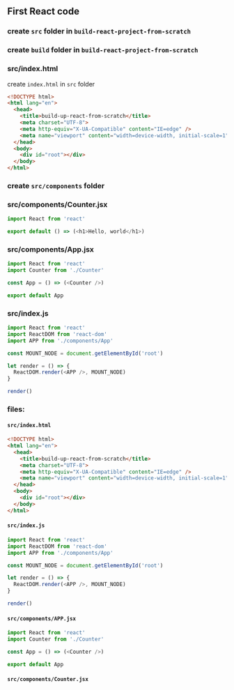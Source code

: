 ## First React code

### create ```src``` folder in ```build-react-project-from-scratch```

### create ```build``` folder in ```build-react-project-from-scratch```

### src/index.html
create ```index.html``` in ```src``` folder
``` html
<!DOCTYPE html>
<html lang="en">
  <head>
    <title>build-up-react-from-scratch</title>
    <meta charset="UTF-8">
    <meta http-equiv="X-UA-Compatible" content="IE=edge" />
    <meta name="viewport" content="width=device-width, initial-scale=1">
  </head>
  <body>
    <div id="root"></div>
  </body>
</html>
```

### create ```src/components``` folder

### src/components/Counter.jsx
``` js
import React from 'react'

export default () => (<h1>Hello, world</h1>)
```

### src/components/App.jsx
```js
import React from 'react'
import Counter from './Counter'

const App = () => (<Counter />)

export default App
```

### src/index.js
``` js
import React from 'react'
import ReactDOM from 'react-dom'
import APP from './components/App'

const MOUNT_NODE = document.getElementById('root')

let render = () => {
  ReactDOM.render(<APP />, MOUNT_NODE)
}

render()
```

### files:
#### ```src/index.html```
``` html
<!DOCTYPE html>
<html lang="en">
  <head>
    <title>build-up-react-from-scratch</title>
    <meta charset="UTF-8">
    <meta http-equiv="X-UA-Compatible" content="IE=edge" />
    <meta name="viewport" content="width=device-width, initial-scale=1">
  </head>
  <body>
    <div id="root"></div>
  </body>
</html>
```

#### ```src/index.js```
``` js
import React from 'react'
import ReactDOM from 'react-dom'
import APP from './components/App'

const MOUNT_NODE = document.getElementById('root')

let render = () => {
  ReactDOM.render(<APP />, MOUNT_NODE)
}

render()
```

#### ```src/components/APP.jsx```
``` js
import React from 'react'
import Counter from './Counter'

const App = () => (<Counter />)

export default App
```

#### ```src/components/Counter.jsx```
``` js
```

